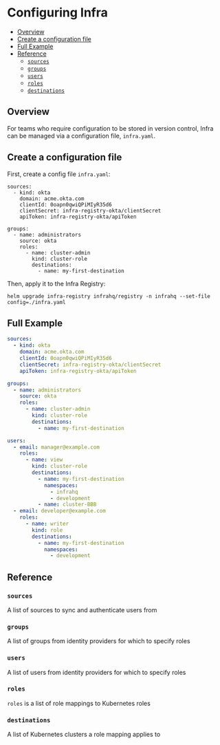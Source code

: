 
# Configuring Infra

* [Overview](#overview)
* [Create a configuration file](#create-a-configuration-file)
* [Full Example](#full-example)
* [Reference](#reference)
  * [`sources`](#sources)
  * [`groups`](#groups)
  * [`users`](#users)
  * [`roles`](#roles)
  * [`destinations`](#destinations)

## Overview

For teams who require configuration to be stored in version control, Infra can be managed via a configuration file, `infra.yaml`.

## Create a configuration file

First, create a config file `infra.yaml`:

```
sources:
  - kind: okta
    domain: acme.okta.com
    clientId: 0oapn0qwiQPiMIyR35d6
    clientSecret: infra-registry-okta/clientSecret
    apiToken: infra-registry-okta/apiToken

groups:
  - name: administrators
    source: okta
    roles:
      - name: cluster-admin
        kind: cluster-role
        destinations:
          - name: my-first-destination
```

Then, apply it to the Infra Registry:

```
helm upgrade infra-registry infrahq/registry -n infrahq --set-file config=./infra.yaml
```

## Full Example

```yaml
sources:
  - kind: okta
    domain: acme.okta.com
    clientId: 0oapn0qwiQPiMIyR35d6
    clientSecret: infra-registry-okta/clientSecret
    apiToken: infra-registry-okta/apiToken

groups:
  - name: administrators
    source: okta
    roles:
      - name: cluster-admin
        kind: cluster-role
        destinations:
          - name: my-first-destination

users:
  - email: manager@example.com
    roles:
      - name: view
        kind: cluster-role
        destinations:
          - name: my-first-destination
            namespaces: 
              - infrahq
              - development
          - name: cluster-BBB
  - email: developer@example.com
    roles:
      - name: writer
        kind: role
        destinations:
          - name: my-first-destination
            namespaces:
              - development
```

## Reference

### `sources`

A list of sources to sync and authenticate users from

### `groups`

A list of groups from identity providers for which to specify roles

### `users`

A list of users from identity providers for which to specify roles

### `roles`

`roles` is a list of role mappings to Kubernetes roles

### `destinations`

A list of Kubernetes clusters a role mapping applies to
